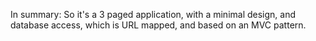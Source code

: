 In summary:
	So it's a 3 paged application, with a minimal design, and database access,
which is URL mapped, and based on an MVC pattern.
